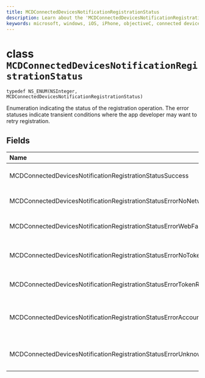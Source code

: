 ```yaml
---
title: MCDConnectedDevicesNotificationRegistrationStatus
description: Learn about the 'MCDConnectedDevicesNotificationRegistrationStatus' class. These values are used to communicate the status of cloud registration.
keywords: microsoft, windows, iOS, iPhone, objectiveC, connected devices, Project Rome
---
```


# class `MCDConnectedDevicesNotificationRegistrationStatus` 

```
typedef NS_ENUM(NSInteger, MCDConnectedDevicesNotificationRegistrationStatus)
```  
Enumeration indicating the status of the registration operation.
The error statuses indicate transient conditions where the app developer may want to retry registration.

## Fields

| Name                              |   Value     | Description |
|:----------------------------------|:------|:-------------------------------|
| MCDConnectedDevicesNotificationRegistrationStatusSuccess | 0 | Operation completed successfully.
| MCDConnectedDevicesNotificationRegistrationStatusErrorNoNetwork | 1 | Network was unavailable. |
| MCDConnectedDevicesNotificationRegistrationStatusErrorWebFailure | 2 | A web service failed. |
| MCDConnectedDevicesNotificationRegistrationStatusErrorNoTokenRequestSubscriber | 3 | No token request subscribers responded. |
| MCDConnectedDevicesNotificationRegistrationStatusErrorTokenRequestFailed | 4 | The token request failed. |
| MCDConnectedDevicesNotificationRegistrationStatusErrorAccountNotFound | 5 | Account to register information for was not found. |
| MCDConnectedDevicesNotificationRegistrationStatusErrorUnknown | 6 | Operation encountered an unknown error. |